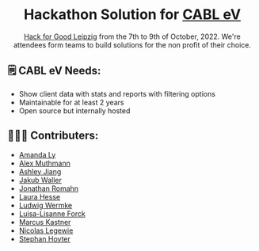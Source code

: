 <h1 align="center">
  Hackathon Solution for <a href="https://cab-leipzig.de/wp/en/sample-page/" target="_blank">CABL eV</a>
</h1>
<p align="center">
  <a href="https://www.meetup.com/opentechschool-leipzig/events/288270934/" target="_blank">Hack for Good Leipzig</a> from the 7th to 9th of October, 2022. We're attendees form teams to build solutions for the non profit of their choice. 
</p>

## 🗒️ CABL eV Needs: 

- Show client data with stats and reports with filtering options
- Maintainable for at least 2 years
- Open source but internally hosted

## 🧑‍🤝‍🧑 Contributers: 

- [Amanda Ly](mailto:)
- [Alex Muthmann](mailto:anyemail@dev-ethO.de)
- [Ashley Jiang](mailto:ashleyjiang4@gmail.com)
- [Jakub Waller](mailto:hackforgood@jakubwaller.eu)
- [Jonathan Romahn](mailto:jonathan.romahn@gmail.com)
- [Laura Hesse](mailto:laura.hesse@pm.me)
- [Ludwig Wermke](mailto:ludwig.wermke@posteo.de)
- [Luisa-Lisanne Forck](mailto:forck@posteo.de)
- [Marcus Kastner](mailto:marcus.kastner@meteorit-leipzig.de)
- [Nicolas Legewie](mailto:nicleg@posteo.de)
- [Stephan Hoyter](mailto:ste.hoyer@gmail.com)



